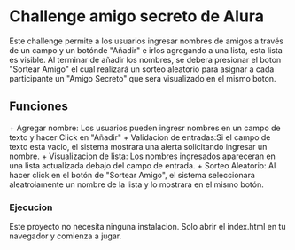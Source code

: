 <h1>Challenge amigo secreto de Alura</h1>
<p>Este challenge permite a los usuarios ingresar nombres de amigos a través de un campo y un botónde "Añadir" e irlos agregando 
  a una lista, esta lista es visible. Al terminar de añadir los nombres, se debera presionar el boton "Sortear Amigo" el cual realizará
  un sorteo aleatorio para asignar a cada participante un "Amigo Secreto" que sera visualizado en el mismo boton.</p>

  <h2>Funciones</h2>
  + Agregar nombre: Los usuarios pueden ingresr nombres en un campo de texto y hacer Click en "Añadir"
  + Validacion de entradas:Si el campo de texto esta vacio, el sistema mostrara una alerta solicitando ingresar un nombre.
  + Visualizacion de lista: Los nombres ingresados apareceran en una lista actualizada debajo del campo de entrada.
  + Sorteo Aleatorio: Al hacer click en el botón de "Sortear Amigo", el sistema seleccionara aleatroiamente un nombre de la lista y lo mostrara en el mismo botón.

  <h3>Ejecucion</h3>
   Este proyecto no necesita ninguna instalacion. Solo abrir el index.html en tu navegador y comienza a jugar.
  

